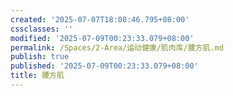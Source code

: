 ```yaml
---
created: '2025-07-07T18:08:46.795+08:00'
cssclasses: ''
modified: '2025-07-09T00:23:33.079+08:00'
permalink: /Spaces/2-Area/运动健康/肌肉库/腰方肌.md
publish: true
published: '2025-07-09T00:23:33.079+08:00'
title: 腰方肌
---
```

